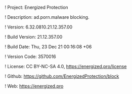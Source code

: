 ! Project: Energized Protection

! Description: ad.porn.malware blocking.

! Version: 6.32.0810.21.12.357.00

! Build Version: 21.12.357.00

! Build Date: Thu, 23 Dec 21 00:16:08 +06

! Version Code: 3570016

! License: CC BY-NC-SA 4.0, https://energized.pro/license

! Github: https://github.com/EnergizedProtection/block

! Web: https://energized.pro
